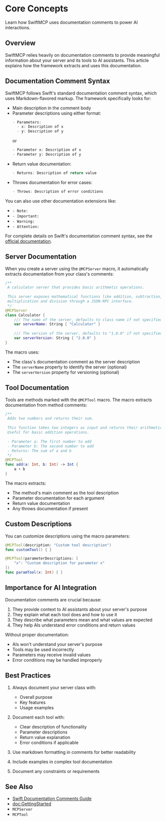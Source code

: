 # Core Concepts

Learn how SwiftMCP uses documentation comments to power AI interactions.

## Overview

SwiftMCP relies heavily on documentation comments to provide meaningful information about your server and its tools to AI assistants. This article explains how the framework extracts and uses this documentation.

## Documentation Comment Syntax

SwiftMCP follows Swift's standard documentation comment syntax, which uses Markdown-flavored markup. The framework specifically looks for:

- Main description in the comment body
- Parameter descriptions using either format:
  ```swift
  - Parameters:
    - x: Description of x
    - y: Description of y
  ```
  or
  ```swift
  - Parameter x: Description of x
  - Parameter y: Description of y
  ```
- Return value documentation:
  ```swift
  - Returns: Description of return value
  ```
- Throws documentation for error cases:
  ```swift
  - Throws: Description of error conditions
  ```

You can also use other documentation extensions like:
- `- Note:`
- `- Important:`
- `- Warning:`
- `- Attention:`

For complete details on Swift's documentation comment syntax, see the [official documentation](https://github.com/swiftlang/swift/blob/main/docs/DocumentationComments.md).

## Server Documentation

When you create a server using the `@MCPServer` macro, it automatically extracts documentation from your class's comments:

```swift
/**
 A calculator server that provides basic arithmetic operations.
 
 This server exposes mathematical functions like addition, subtraction,
 multiplication and division through a JSON-RPC interface.
 */
@MCPServer
class Calculator {
    /// The name of the server, defaults to class name if not specified
    var serverName: String { "Calculator" }
    
    /// The version of the server, defaults to "1.0.0" if not specified
    var serverVersion: String { "2.0.0" }
}
```

The macro uses:
- The class's documentation comment as the server description
- The `serverName` property to identify the server (optional)
- The `serverVersion` property for versioning (optional)

## Tool Documentation

Tools are methods marked with the `@MCPTool` macro. The macro extracts documentation from method comments:

```swift
/**
 Adds two numbers and returns their sum.
 
 This function takes two integers as input and returns their arithmetic sum.
 Useful for basic addition operations.
 
 - Parameter a: The first number to add
 - Parameter b: The second number to add
 - Returns: The sum of a and b
 */
@MCPTool
func add(a: Int, b: Int) -> Int {
    a + b
}
```

The macro extracts:
- The method's main comment as the tool description
- Parameter documentation for each argument
- Return value documentation
- Any throws documentation if present

## Custom Descriptions

You can customize descriptions using the macro parameters:

```swift
@MCPTool(description: "Custom tool description")
func customTool() { }

@MCPTool(parameterDescriptions: [
    "x": "Custom description for parameter x"
])
func paramTool(x: Int) { }
```

## Importance for AI Integration

Documentation comments are crucial because:
1. They provide context to AI assistants about your server's purpose
2. They explain what each tool does and how to use it
3. They describe what parameters mean and what values are expected
4. They help AIs understand error conditions and return values

Without proper documentation:
- AIs won't understand your server's purpose
- Tools may be used incorrectly
- Parameters may receive invalid values
- Error conditions may be handled improperly

## Best Practices

1. Always document your server class with:
   - Overall purpose
   - Key features
   - Usage examples

2. Document each tool with:
   - Clear description of functionality
   - Parameter descriptions
   - Return value explanation
   - Error conditions if applicable

3. Use markdown formatting in comments for better readability

4. Include examples in complex tool documentation

5. Document any constraints or requirements

## See Also

- [Swift Documentation Comments Guide](https://github.com/swiftlang/swift/blob/main/docs/DocumentationComments.md)
- <doc:GettingStarted>
- ``MCPServer``
- ``MCPTool`` 